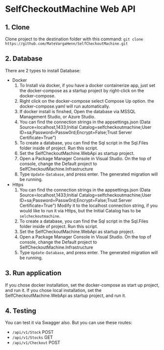 # SelfCheckoutMachine Web API
## 1. Clone
Clone project to the destination folder with this command: `git clone https://github.com/MateVargaHenn/SelfCheckoutMachine.git`
## 2. Database
There are 2 types to install Database:
  - Docker
    1. To Install via docker, if you have a docker containerize app, just set the docker-compose as a startup project by right-click on the docker-compose.
    2. Right click on the docker-compose select Compose Up option. the docker-compose.yaml will run automatically.
    3. If docker install is finshed, Open the database via MSSQL Management Studio, or Azure Studio.
    4. You can find the connection strings in the appsettings.json (Data Source=localhost,1433;Initial Catalog=selfcheckoutmachine;User ID=sa;Password=Passw0rd;Encrypt=False;Trust Server Certificate=True")
    5. To create a database, you can find the Sql script in the Sql.Files folder inside of project. Run this script.
    6. Set the SelfCheckoutMachine.WebApi as startup project.
    7. Open a Package Manager Console in Visual Studio. On the top of console, change the Default project to SelfCheckoutMachine.Infrastructure
    8. Type `Update-Database`, and press enter. The generated migration will be running.
  - Https
    1. You can find the connection strings in the appsettings.json (Data Source=localhost,1433;Initial Catalog=selfcheckoutmachine;User ID=sa;Password=Passw0rd;Encrypt=False;Trust Server Certificate=True") Modify it to the localhost connection string, if you would like to run it via Https, but the Initial Catalog has to be `selcheckoutmachine`.
    2. To create a database, you can find the Sql script in the Sql.Files folder inside of project. Run this script.
    3. Set the SelfCheckoutMachine.WebApi as startup project.
    4. Open a Package Manager Console in Visual Studio. On the top of console, change the Default project to SelfCheckoutMachine.Infrastructure
    5. Type `Update-Database`, and press enter. The generated migration will be running.
## 3. Run application
If you chose docker installation, set the docker-compose as start up project, and run it.
If you chose local installation, set the SelfCheckoutMachine.WebApi as startup project, and run it.
## 4. Testing
You can test it via Swagger also.
But you can use these routes:
- `/api/v1/Stock` POST
- `/api/v1/Stocks` GET
- `/api/v1/Checkout` POST
